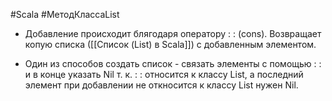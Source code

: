 #Scala #МетодКлассаList

* Добавление происходит блягодаря оператору : : (cons). Возвращает копую списка ([[Список (List) в Scala]]) с добавленным элементом. 

* Один из способов создать список - связать элементы с помощью : : и в конце указать Nil т. к. : : относится к классу List, а последний элемент при добавлении не откносится к классу List нужен Nil.  